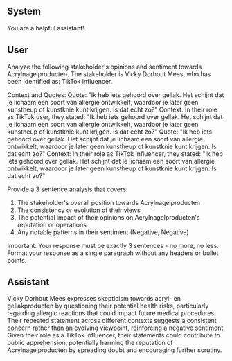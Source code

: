 ## System

You are a helpful assistant!

## User


Analyze the following stakeholder's opinions and sentiment towards Acrylnagelproducten. The stakeholder is Vicky Dorhout Mees, who has been identified as: TikTok influencer.

Context and Quotes:
Quote: "Ik heb iets gehoord over gellak. Het schijnt dat je lichaam een soort van allergie ontwikkelt, waardoor je later geen kunstheup of kunstknie kunt krijgen. Is dat echt zo?"
Context: In their role as TikTok user, they stated: "Ik heb iets gehoord over gellak. Het schijnt dat je lichaam een soort van allergie ontwikkelt, waardoor je later geen kunstheup of kunstknie kunt krijgen. Is dat echt zo?"
Quote: "Ik heb iets gehoord over gellak. Het schijnt dat je lichaam een soort van allergie ontwikkelt, waardoor je later geen kunstheup of kunstknie kunt krijgen. Is dat echt zo?"
Context: In their role as TikTok influencer, they stated: "Ik heb iets gehoord over gellak. Het schijnt dat je lichaam een soort van allergie ontwikkelt, waardoor je later geen kunstheup of kunstknie kunt krijgen. Is dat echt zo?"

Provide a 3 sentence analysis that covers:
1. The stakeholder's overall position towards Acrylnagelproducten
2. The consistency or evolution of their views
3. The potential impact of their opinions on Acrylnagelproducten's reputation or operations
4. Any notable patterns in their sentiment (Negative, Negative)

Important: Your response must be exactly 3 sentences - no more, no less.
Format your response as a single paragraph without any headers or bullet points.


## Assistant

Vicky Dorhout Mees expresses skepticism towards acryl- en gellakproducten by questioning their potential health risks, particularly regarding allergic reactions that could impact future medical procedures. Their repeated statement across different contexts suggests a consistent concern rather than an evolving viewpoint, reinforcing a negative sentiment. Given their role as a TikTok influencer, their statements could contribute to public apprehension, potentially harming the reputation of Acrylnagelproducten by spreading doubt and encouraging further scrutiny.

